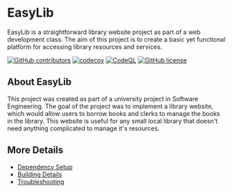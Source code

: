 # EasyLib
EasyLib is a straightforward library website project as part of a web development class. The aim of this project is to create a basic yet functional platform for accessing library resources and services.

[![GitHub contributors](https://img.shields.io/github/contributors/mihaescuvlad/EasyLib)](https://GitHub.com/mihaescuvlad/EasyLib/graphs/contributors/)
[![codecov](https://codecov.io/gh/mihaescuvlad/EasyLib/branch/main/graph/badge.svg)](https://codecov.io/gh/mihaescuvlad/EasyLib)
[![CodeQL](https://github.com/mihaescuvlad/EasyLib/actions/workflows/codeql-analysis.yml/badge.svg)](https://github.com/mihaescuvlad/EasyLib/actions/workflows/codeql-analysis.yml)
[![GitHub license](https://img.shields.io/github/license/mihaescuvlad/EasyLib)](https://github.com/mihaescuvlad/EasyLib/blob/main/LICENSE)

## About EasyLib
This project was created as part of a university project in Software Engineering. The goal of the project was to implement a library website, which would allow users to borrow books and clerks to manage the books in the library. This website is useful for any small local library that doesn't need anything complicated to manage it's resources.


## More Details

 * [Dependency Setup](README_dependencies.md)
 * [Building Details](README_building.md)
 * [Troubleshooting](README_troubleshooting.md)
